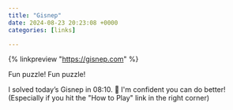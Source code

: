 ```yaml
---
title: "Gisnep"
date: 2024-08-23 20:23:08 +0000
categories: [links]

---
```


{% linkpreview "https://gisnep.com" %}

Fun puzzle! Fun puzzle!  

I solved today’s Gisnep in 08:10. 🎉 I'm confident you can do better! (Especially if you hit the "How to Play" link in the right corner)
